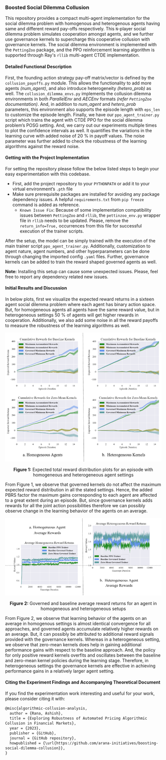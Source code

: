 ### Boosted Social Dilemma Collusion

This repository provides a compact multi-agent implementation for the social dilemma problem with homogenous and heterogenous agents having same and different reward pay-offs respectively.
This `N`-player social dilemma problem simulates cooperation amongst agents, and we further use governance kernels to supercharge this cooperative collusion with governance kernels.
The social dilemma environment is implemented with the `PettingZoo` package, and the PPO reinforcement learning algorithm is supported through Ray's `rllib` multi-agent CTDE implementation.

#### Detailed Functional Description

First, the founding action strategy pay-off matrix/vector is defined by the `collusion_payoffs.py` module. This allows the functionality to add more agents _(num\_agent)_, and also introduce heterogeneity _(hetero\_prob)_ as well.
The `collusion_dilemma_envs.py` implements the collusion dilemma environments in both _ParallelEnv_ and _AECEnv_ formats _(refer `PettingZoo` documentation)_.
And, in addition to _num\_agent_ and _hetero\_prob_ parameters, this environment also supports the episode length with `eps_len` to customize the episode length.
Finally, we have our `ppo_agent_trainer.py` script which trains the agent with CTDE PPO for the social dilemma problem’s POSG setting.
And, we carry out our experiments multiple times to plot the confidence intervals as well.
It quantifies the variations in the learning curve with added noise of 20 % in payoff values.
The noise parameter was further added to check the robustness of the learning algorithms against the reward noise.

#### Getting with the Project Implementation

For setting the repository please follow the below listed steps to begin your easy experimentation with this codebase.

* First, add the project repository to your `PYTHONPATH` or add it to your virtual environment’s `.pth` file
* Make sure prerequisite packages are installed for avoiding any package dependency issues. A helpful `requirements.txt` from `pip freeze` command is added as reference.
  - `Known Issue Fix`: Because of some implementation compatibility issues between `PettingZoo` and `rllib`, the `pettinzoo_env.py` wrapper file in `rllib` needs to be updated. Please, remove the `return_info=True,` occurrences from this file for successful execution of the trainer scripts.

After the setup, the model can be simply trained with the execution of the main trainer script `ppo_agent_trainer.py`.
Additionally, customization to agent nature, agent numbers, and other hyperparameters can be done through changing the imported config `.yaml` files.
Further, governance kernels can be added to train the reward shaped governed agents as well.

__Note:__ Installing this setup can cause some unexpected issues. Please, feel free to report any dependency related new issues.

#### Initial Results and Discussion

In below plots, first we visualize the expected reward returns in a sixteen agent social dilemma problem where each agent has binary action space.
But, for homogeneous agents all agents have the same reward value, but in heterogeneous settings 50 % of agents will get higher rewards in cooperation.
Additionally, we also add some noise in all the reward payoffs to measure the robustness of the learning algorithms as well.

<p align="center">
  <img src="assets/diagrams/social-dilemma-reward-distributions.png" width="600" />
</p>
<p align="center">
<b>Figure 1:</b> Expected total reward distribution plots for an episode with homogeneous and heterogeneous agent settings
</p>

From Figure 1, we observe that governed kernels do not affect the maximum expected reward distribution in all the stated settings. 
Hence, the added PBRS factor the maximum gains corresponding to each agent are affected to a great extent during an episode.
But, since governance kernels adds rewards for all the joint action possibilities therefore we can possibly observe change in the learning behavior of the agents on an average.

<p align="center">
  <img src="assets/diagrams/social-dilemma-result-summary.png" width="600" />
</p>
<p align="center">
<b>Figure 2:</b> Governed and baseline average reward returns for an agent in homogeneous and heterogeneous setups
</p>

From Figure 2, we observe that learning behavior of the agents on an average in homogenous settings is almost identical convergence for all approaches, and governed agents accumulate relatively higher rewards on an average.
But, it can possibly be attributed to additional reward signals provided with the governance kernels.
Whereas in a heterogeneous setting, we observe that zero-mean kernels does help in gaining additional performance gains with respect to the baseline approach.
And, the policy for only positive reward kernels overfits and oscillates between the baseline and zero-mean kernel policies during the learning stage.
Therefore, in heterogeneous settings the governance kernels are effective in achieving performance gains in a relatively larger agent setting.

#### Citing the Experiment Findings and Accompanying Theoretical Document

If you find the experimentation work interesting and useful for your work, please consider citing it with:

```
@misc{algorithmic-collusion-analysis,
  author = {Rana, Ashish},
  title = {Exploring Robustness of Automated Pricing Algorithmic Collusion in Financial Markets},
  year = {2023},
  publisher = {GitHub},
  journal = {GitHub repository},
  howpublished = {\url{https://github.com/arana-initiatives/boosting-social-dilemma-collusion}},
}
```

